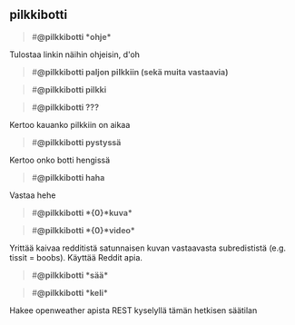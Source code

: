 ## pilkkibotti
>#**@pilkkibotti \*ohje\***

Tulostaa linkin näihin ohjeisin, d'oh


>#**@pilkkibotti paljon pilkkiin (sekä muita vastaavia)**

>#**@pilkkibotti pilkki**

>#**@pilkkibotti ???**

Kertoo kauanko pilkkiin on aikaa


>#**@pilkkibotti pystyssä**

Kertoo onko botti hengissä


>#**@pilkkibotti haha**

Vastaa hehe


>#**@pilkkibotti \*{0}\*kuva\***

>#**@pilkkibotti \*{0}\*video\***

Yrittää kaivaa redditistä satunnaisen kuvan vastaavasta subredististä (e.g. tissit = boobs). Käyttää Reddit apia.


>#**@pilkkibotti \*sää\***

>#**@pilkkibotti \*keli\***

Hakee openweather apista REST kyselyllä tämän hetkisen säätilan


